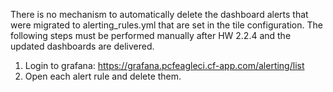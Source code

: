 There is no mechanism to automatically delete the dashboard alerts that were migrated to alerting_rules.yml that are set in the tile configuration.
The following steps must be performed manually after HW 2.2.4 and the updated dashboards are delivered.
1. Login to grafana: https://grafana.pcfeagleci.cf-app.com/alerting/list
2. Open each alert rule and delete them.
